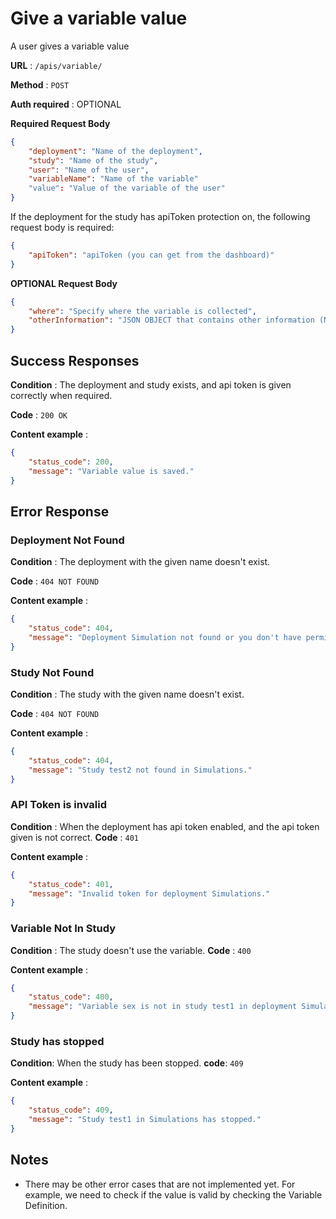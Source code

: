 
# Give a variable value

A user gives a variable value

**URL** : `/apis/variable/`

**Method** : `POST`

**Auth required** : OPTIONAL

**Required Request Body**

```json
{
    "deployment": "Name of the deployment",
    "study": "Name of the study",
    "user": "Name of the user",
    "variableName": "Name of the variable"
    "value": "Value of the variable of the user"
}
```

If the deployment for the study has apiToken protection on, the following request body is required:
```json
{
	"apiToken": "apiToken (you can get from the dashboard)"
}
```

**OPTIONAL Request Body**
```json
{
	"where": "Specify where the variable is collected",
	"otherInformation": "JSON OBJECT that contains other information (NOT IN USE)"
}
```



## Success Responses

**Condition** : The deployment and study exists, and api token is given correctly when required.

**Code** : `200 OK`

**Content example** : 

```json
{
    "status_code": 200,
    "message": "Variable value is saved."
}
```

## Error Response

### Deployment Not Found

**Condition** : The deployment with the given name doesn't exist.

**Code** : `404 NOT FOUND`

**Content example** :

```json
{
    "status_code": 404,
    "message": "Deployment Simulation not found or you don't have permission."
}
```

### Study Not Found

**Condition** : The study with the given name doesn't exist.

**Code** : `404 NOT FOUND`

**Content example** :

```json
{
    "status_code": 404,
    "message": "Study test2 not found in Simulations."
}
```

### API Token is invalid

**Condition** : When the deployment has api token enabled, and the api token given is not correct.
**Code** : `401`

**Content example** :

```json
{
    "status_code": 401,
    "message": "Invalid token for deployment Simulations."
}
```

### Variable Not In Study

**Condition** : The study doesn't use the variable.
**Code** : `400`

**Content example** :

```json
{
    "status_code": 400,
    "message": "Variable sex is not in study test1 in deployment Simulations."
}
```

### Study has stopped

**Condition**: When the study has been stopped.
**code**: `409`

**Content example** :

```json
{
    "status_code": 409,
    "message": "Study test1 in Simulations has stopped."
}
```

## Notes

* There may be other error cases that are not implemented yet. For example, we need to check if the value is valid by checking the Variable Definition.